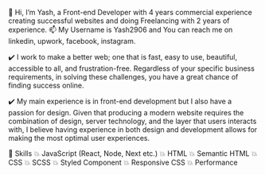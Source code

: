 👋 Hi, I’m Yash, a Front-end Developer with 4 years commercial experience creating successful websites and doing Freelancing with 2 years of experience.
 📫 My Username is Yash2906 and You can reach me on linkedin, upwork, facebook, instagram.    

 ✔️ I work to make a better web; one that is fast, easy to use, beautiful, accessible to all, and frustration-free. Regardless of your specific business requirements, in solving       these challenges, you have a great chance of finding success online.

 ✔️ My main experience is in front-end development but I also have a passion for design. Given that producing a modern website requires the combination of design, server              technology, and the layer that users interacts with, I believe having experience in both design and development allows for making the most optimal user experiences.

 💎 Skills
 💥 JavaScript (React, Node, Next etc.)
 💥 HTML
 💥 Semantic HTML
 💥 CSS
 💥 SCSS
 💥 Styled Component
 💥 Responsive CSS
 💥 Performance

<!---
Yash2906/Yash2906 is a ✨ special ✨ repository because its `README.md` (this file) appears on your GitHub profile.
You can click the Preview link to take a look at your changes.
--->
